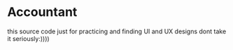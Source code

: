 # Accountant
this source code just for practicing and finding UI and UX designs dont take it seriously:))))
